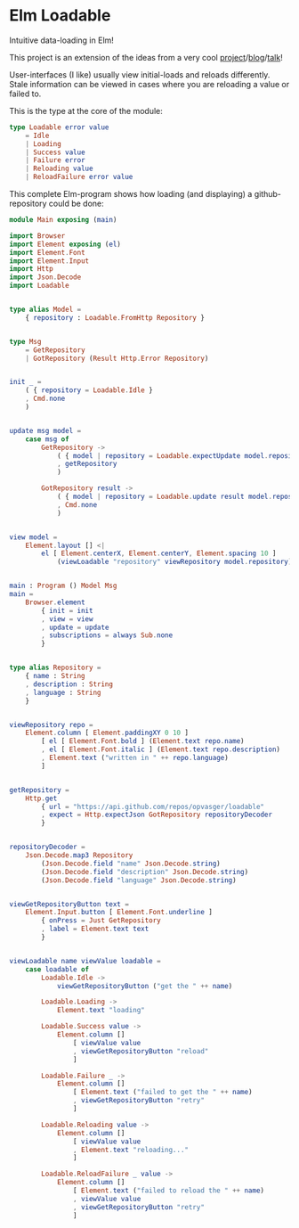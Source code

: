 # Elm Loadable

Intuitive data-loading in Elm!

This project is an extension of the ideas from a very cool
[project](https://package.elm-lang.org/packages/krisajenkins/remotedata/latest)/[blog](http://blog.jenkster.com/2016/06/how-elm-slays-a-ui-antipattern.html)/[talk](https://www.youtube.com/watch?v=NLcRzOyrH08)!

User-interfaces (I like) usually view initial-loads and reloads differently.
Stale information can be viewed in cases where you are reloading a value or
failed to.

This is the type at the core of the module:

```elm
type Loadable error value
    = Idle
    | Loading
    | Success value
    | Failure error
    | Reloading value
    | ReloadFailure error value
```

This complete Elm-program shows how loading (and displaying) a github-repository
could be done:

```elm
module Main exposing (main)

import Browser
import Element exposing (el)
import Element.Font
import Element.Input
import Http
import Json.Decode
import Loadable


type alias Model =
    { repository : Loadable.FromHttp Repository }


type Msg
    = GetRepository
    | GotRepository (Result Http.Error Repository)


init _ =
    ( { repository = Loadable.Idle }
    , Cmd.none
    )


update msg model =
    case msg of
        GetRepository ->
            ( { model | repository = Loadable.expectUpdate model.repository }
            , getRepository
            )

        GotRepository result ->
            ( { model | repository = Loadable.update result model.repository }
            , Cmd.none
            )


view model =
    Element.layout [] <|
        el [ Element.centerX, Element.centerY, Element.spacing 10 ]
            (viewLoadable "repository" viewRepository model.repository)


main : Program () Model Msg
main =
    Browser.element
        { init = init
        , view = view
        , update = update
        , subscriptions = always Sub.none
        }


type alias Repository =
    { name : String
    , description : String
    , language : String
    }


viewRepository repo =
    Element.column [ Element.paddingXY 0 10 ]
        [ el [ Element.Font.bold ] (Element.text repo.name)
        , el [ Element.Font.italic ] (Element.text repo.description)
        , Element.text ("written in " ++ repo.language)
        ]


getRepository =
    Http.get
        { url = "https://api.github.com/repos/opvasger/loadable"
        , expect = Http.expectJson GotRepository repositoryDecoder
        }


repositoryDecoder =
    Json.Decode.map3 Repository
        (Json.Decode.field "name" Json.Decode.string)
        (Json.Decode.field "description" Json.Decode.string)
        (Json.Decode.field "language" Json.Decode.string)


viewGetRepositoryButton text =
    Element.Input.button [ Element.Font.underline ]
        { onPress = Just GetRepository
        , label = Element.text text
        }


viewLoadable name viewValue loadable =
    case loadable of
        Loadable.Idle ->
            viewGetRepositoryButton ("get the " ++ name)

        Loadable.Loading ->
            Element.text "loading"

        Loadable.Success value ->
            Element.column []
                [ viewValue value
                , viewGetRepositoryButton "reload"
                ]

        Loadable.Failure _ ->
            Element.column []
                [ Element.text ("failed to get the " ++ name)
                , viewGetRepositoryButton "retry"
                ]

        Loadable.Reloading value ->
            Element.column []
                [ viewValue value
                , Element.text "reloading..."
                ]

        Loadable.ReloadFailure _ value ->
            Element.column []
                [ Element.text ("failed to reload the " ++ name)
                , viewValue value
                , viewGetRepositoryButton "retry"
                ]
```
